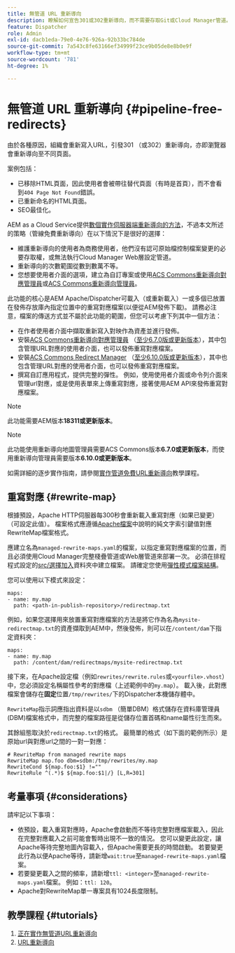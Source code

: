 ```yaml
---
title: 無管道 URL 重新導向
description: 瞭解如何宣告301或302重新導向，而不需要存取Git或Cloud Manager管道。
feature: Dispatcher
role: Admin
exl-id: dacb1eda-79e0-4e76-926a-92b33bc784de
source-git-commit: 7a543c8fe63166ef34999f23ce9b05de8e8b0e9f
workflow-type: tm+mt
source-wordcount: '781'
ht-degree: 1%

---
```


# 無管道 URL 重新導向 {#pipeline-free-redirects}

由於各種原因，組織會重新寫入URL，引發301 （或302）重新導向，亦即瀏覽器會重新導向至不同頁面。

案例包括：

* 已移除HTML頁面，因此使用者會被帶往替代頁面（有時是首頁），而不會看到`404 Page Not Found`錯誤。
* 已重新命名的HTML頁面。
* SEO最佳化。

AEM as a Cloud Service提供[數個實作伺服器端重新導向的方法](https://experienceleague.adobe.com/zh-hant/docs/experience-manager-learn/foundation/administration/url-redirection)，不過本文所述的策略（管線免費重新導向）在以下情況下是很好的選擇：

* 維護重新導向的使用者為商務使用者，他們沒有認可原始檔控制檔案變更的必要存取權，或無法執行Cloud Manager Web層設定管道。
* 重新導向的次數範圍從數到數萬不等。
* 您想要使用者介面的選項，建立為自訂專案或使用[ACS Commons重新導向對應管理員](https://adobe-consulting-services.github.io/acs-aem-commons/features/redirect-map-manager/index.html)或[ACS Commons重新導向管理員](https://adobe-consulting-services.github.io/acs-aem-commons/features/redirect-manager/subpages/rewritemap.html)。

此功能的核心是AEM Apache/Dispatcher可載入（或重新載入）一或多個已放置在發佈存放庫內指定位置中的重寫對應檔案(以便從AEM發佈下載)。 請務必注意，檔案的傳送方式並不屬於此功能的範圍，但您可以考慮下列其中一個方法：

* 在作者使用者介面中擷取重新寫入對映作為資產並進行發佈。
* 安裝[ACS Commons重新導向對應管理員](https://adobe-consulting-services.github.io/acs-aem-commons/features/redirect-map-manager/index.html) （[至少6.7.0版或更新版本](https://github.com/Adobe-Consulting-Services/acs-aem-commons/releases)），其中包含管理URL對應的使用者介面，也可以發佈重寫對應檔案。
* 安裝[ACS Commons Redirect Manager](https://adobe-consulting-services.github.io/acs-aem-commons/features/redirect-manager/subpages/rewritemap.html) （[至少6.10.0版或更新版本](https://github.com/Adobe-Consulting-Services/acs-aem-commons/releases)），其中也包含管理URL對應的使用者介面，也可以發佈重寫對應檔案。
* 撰寫自訂應用程式，提供完整的彈性。 例如，使用使用者介面或命令列介面來管理url對應，或是使用表單來上傳重寫對應，接著使用AEM API來發佈重寫對應檔案。

>[!NOTE]
> 此功能需要AEM版本&#x200B;**18311或更新版本**。

>[!NOTE]
> 此功能使用重新導向地圖管理員需要ACS Commons版本&#x200B;**6.7.0或更新版本**，而使用重新導向管理員需要版本&#x200B;**6.10.0或更新版本**。

如需詳細的逐步實作指南，請參閱[實作管道免費URL重新導向](https://experienceleague.adobe.com/zh-hant/docs/experience-manager-learn/foundation/administration/implementing-pipeline-free-url-redirects)教學課程。

## 重寫對應 {#rewrite-map}

根據預設，Apache HTTP伺服器每300秒會重新載入重寫對應（如果已變更） （可設定此值）。 檔案格式應遵循[Apache檔案](https://httpd.apache.org/docs/2.4/rewrite/rewritemap.html#txt)中說明的純文字索引鍵值對應RewriteMap檔案格式。

應建立名為`managed-rewrite-maps.yaml`的檔案，以指定重寫對應檔案的位置，而且必須使用Cloud Manager完整棧疊管道或Web層管道來部署一次。 必須在排程程式設定的[src/選擇加入](https://github.com/adobe/aem-project-archetype/tree/develop/src/main/archetype/dispatcher.cloud/src/opt-in)資料夾中建立檔案。 請確定您使用[彈性模式檔案結構](/help/implementing/dispatcher/validation-debug.md#flexible-mode-file-structure)。

您可以使用以下模式來設定：

```
maps:
- name: my.map
  path: <path-in-publish-repository>/redirectmap.txt
```

例如，如果您選擇用來放置重寫對應檔案的方法是將它作為名為`mysite-redirectmap.txt`的資產擷取到AEM中，然後發佈，則可以在`/content/dam`下指定資料夾：

```
maps:
- name: my.map
  path: /content/dam/redirectmaps/mysite-redirectmap.txt
```

接下來，在Apache設定檔（例如`rewrites/rewrite.rules`或`<yourfile>.vhost`）中，您必須設定名稱屬性參考的對應檔（上述範例中的`my.map`）。 載入後，此對應檔案會儲存在&#x200B;**固定**&#x200B;位置`/tmp/rewrites/`下的Dispatcher本機儲存體中。

`RewriteMap`指示詞應指出資料是以`sdbm` （簡單DBM）格式儲存在資料庫管理員(DBM)檔案格式中，而完整的檔案路徑是從儲存位置首碼和name屬性衍生而來。

其餘組態取決於`redirectmap.txt`的格式。 最簡單的格式（如下面的範例所示）是原始url與對應url之間的一對一對應：

```
# RewriteMap from managed rewrite maps
RewriteMap map.foo dbm=sdbm:/tmp/rewrites/my.map
RewriteCond ${map.foo:$1} !=""
RewriteRule ^(.*)$ ${map.foo:$1|/} [L,R=301]
```

## 考量事項 {#considerations}

請牢記以下事項：

* 依預設，載入重寫對應時，Apache會啟動而不等待完整對應檔案載入，因此在完整對應載入之前可能會暫時出現不一致的情況。 您可以變更此設定，讓Apache等待完整地圖內容載入，但Apache需要更長的時間啟動。 若要變更此行為以便Apache等待，請新增`wait:true`至`managed-rewrite-maps.yaml`檔案。
* 若要變更載入之間的頻率，請新增`ttl: <integer>`至`managed-rewrite-maps.yaml`檔案。 例如：`ttl: 120`。
* Apache對RewriteMap單一專案具有1024長度限制。

## 教學課程 {#tutorials}

1. [正在實作無管道URL重新導向](https://experienceleague.adobe.com/zh-hant/docs/experience-manager-learn/foundation/administration/implementing-pipeline-free-url-redirects)
1. [URL重新導向](https://experienceleague.adobe.com/zh-hant/docs/experience-manager-learn/foundation/administration/url-redirection)
